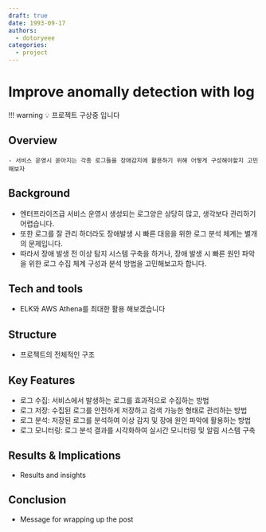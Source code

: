 ```yaml
---
draft: true
date: 1993-09-17
authors:
  - dotoryeee
categories:
  - project
---
```

# Improve anomally detection with log

!!! warning
    💡 프로젝트 구상중 입니다

## Overview
    - 서비스 운영시 쏟아지는 각종 로그들을 장애감지에 활용하기 위해 어떻게 구성해야할지 고민해보자

## Background
- 엔터프라이즈급 서비스 운영시 생성되는 로그양은 상당히 많고, 생각보다 관리하기 어렵습니다.
- 또한 로그를 잘 관리 하더라도 장애발생 시 빠른 대응을 위한 로그 분석 체계는 별개의 문제입니다.
- 따라서 장애 발생 전 이상 탐지 시스템 구축을 하거나, 장애 발생 시 빠른 원인 파악을 위한 로그 수집 체계 구성과 분석 방법을 고민해보고자 합니다. 
<!-- more -->
## Tech and tools
- ELK와 AWS Athena를 최대한 활용 해보겠습니다

## Structure
- 프로젝트의 전체적인 구조 

## Key Features
- 로그 수집: 서비스에서 발생하는 로그를 효과적으로 수집하는 방법
- 로그 저장: 수집된 로그를 안전하게 저장하고 검색 가능한 형태로 관리하는 방법
- 로그 분석: 저장된 로그를 분석하여 이상 감지 및 장애 원인 파악에 활용하는 방법
- 로그 모니터링: 로그 분석 결과를 시각화하여 실시간 모니터링 및 알림 시스템 구축

## Results & Implications
- Results and insights

## Conclusion
- Message for wrapping up the post

